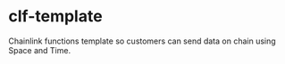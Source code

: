 # clf-template
Chainlink functions template so customers can send data on chain using Space and Time.
